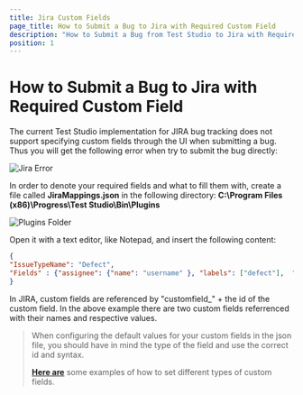 ```yaml
---
title: Jira Custom Fields
page_title: How to Submit a Bug to Jira with Required Custom Field
description: "How to Submit a Bug from Test Studio to Jira with Required Custom Field. Custom fileds in Jira bug scheme supported in Test Studio. "
position: 1
---
```

# How to Submit a Bug to Jira with Required Custom Field

The current Test Studio implementation for JIRA bug tracking does not support specifying custom fields through the UI when submitting a bug. Thus you will get the following error when try to submit the bug directly:

![Jira Error][1]

In order to denote your required fields and what to fill them with, create a file called **JiraMappings.json** in the following directory: **C:\Program Files (x86)\Progress\Test Studio\Bin\Plugins**

![Plugins Folder][2]



Open it with a text editor, like Notepad, and insert the following content:

````JSON
{
"IssueTypeName": "Defect",
"Fields" : {"assignee": {"name": "username" }, "labels": ["defect"],  "customfield_10401":{"required custom field": "value"}, "customfield_10402":{"another required custom field": "value"} }
}
````

In JIRA, custom fields are referenced by "customfield_" + the id of the custom field. In the above example there are two custom fields referrenced with their names and respective values. 

> When configuring the default values for your custom fields in the json file, you should have in mind the type of the field and use the correct id and syntax.
> 
> <a href="https://developer.atlassian.com/display/JIRADEV/JIRA+REST+API+Example+-+Create+Issue#JIRARESTAPIExample-CreateIssue-Examplesofhowtosetcustomfielddataforotherfieldtypes:" target="_blank">**Here are**</a> some examples of how to set different types of custom fields.

[1]: /img/features/integration/bug-tracking/jira-custom-fields/fig1.png
[2]: /img/features/integration/bug-tracking/jira-custom-fields/fig2.png